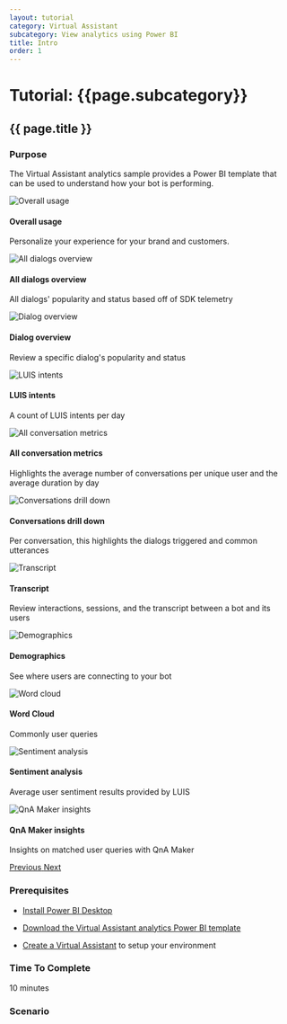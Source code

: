 ```yaml
---
layout: tutorial
category: Virtual Assistant
subcategory: View analytics using Power BI
title: Intro
order: 1
---
```


# Tutorial: {{page.subcategory}}

## {{ page.title }}

### Purpose
The Virtual Assistant analytics sample provides a Power BI template that can be used to understand how your bot is performing.

<div id="powerbi-carousel" class="carousel slide" data-ride="carousel">
  <div class="carousel-inner">
    <div class="carousel-item active">
        <div class="card">
        <img src="{{site.baseurl}}/assets/images/powerbi-conversationanalytics-overall.png" class="card-img-top" alt="Overall usage">
        <div class="card-body">
            <h4 class="card-title">Overall usage</h4>
            <p class="card-text">Personalize your experience for your brand and customers.</p>
        </div>
        </div>
    </div>
    <div class="carousel-item">
        <div class="card">
        <img src="{{site.baseurl}}/assets/images/powerbi-conversationanalytics-alldialogsoverview.png" class="card-img-top" alt="All dialogs overview">
        <div class="card-body">
            <h4 class="card-title">All dialogs overview</h4>
            <p class="card-text">All dialogs' popularity and status based off of SDK telemetry</p>
        </div>
        </div>
    </div>
        <div class="carousel-item">
        <div class="card">
        <img src="{{site.baseurl}}/assets/images/powerbi-conversationanalytics-dialogoverview.png" class="card-img-top" alt="Dialog overview">
        <div class="card-body">
            <h4 class="card-title">Dialog overview</h4>
            <p class="card-text">Review a specific dialog's popularity and status</p>
        </div>
        </div>
    </div>
    <div class="carousel-item">
        <div class="card">
        <img src="{{site.baseurl}}/assets/images/powerbi-conversationanalytics-luisintents.png" class="card-img-top" alt="LUIS intents">
        <div class="card-body">
            <h4 class="card-title">LUIS intents</h4>
            <p class="card-text">A count of LUIS intents per day</p>
        </div>
        </div>
    </div>
    <div class="carousel-item">
        <div class="card">
        <img src="{{site.baseurl}}/assets/images/powerbi-conversationanalytics-allconversationsmetrics.png" class="card-img-top" alt="All conversation metrics">
        <div class="card-body">
            <h4 class="card-title">All conversation metrics</h4>
            <p class="card-text">Highlights the average number of conversations per unique user and the average duration by day</p>
        </div>
        </div>
    </div>
    <div class="carousel-item">
        <div class="card">
        <img src="{{site.baseurl}}/assets/images/powerbi-conversationanalytics-conversationsdrilldown.png" class="card-img-top" alt="Conversations drill down">
        <div class="card-body">
            <h4 class="card-title">Conversations drill down</h4>
            <p class="card-text">Per conversation, this highlights the dialogs triggered and common utterances</p>
        </div>
        </div>
    </div>
    <div class="carousel-item">
        <div class="card">
        <img src="{{site.baseurl}}/assets/images/powerbi-conversationanalytics-transcript.png" class="card-img-top" alt="Transcript">
        <div class="card-body">
            <h4 class="card-title">Transcript</h4>
            <p class="card-text">Review interactions, sessions, and the transcript between a bot and its users</p>
        </div>
        </div>
    </div>
    <div class="carousel-item">
        <div class="card">
        <img src="{{site.baseurl}}/assets/images/powerbi-conversationanalytics-demographics.png" class="card-img-top" alt="Demographics">
        <div class="card-body">
            <h4 class="card-title">Demographics</h4>
            <p class="card-text">See where users are connecting to your bot</p>
        </div>
        </div>
    </div>
    <div class="carousel-item">
        <div class="card">
        <img src="{{site.baseurl}}/assets/images/powerbi-conversationanalytics-wordcloud.png" class="card-img-top" alt="Word cloud">
        <div class="card-body">
            <h4 class="card-title">Word Cloud</h4>
            <p class="card-text">Commonly user queries</p>
        </div>
        </div>
    </div>
    <div class="carousel-item">
        <div class="card">
        <img src="{{site.baseurl}}/assets/images/powerbi-conversationanalytics-sentimentanalysis.png" class="card-img-top" alt="Sentiment analysis">
        <div class="card-body">
            <h4 class="card-title">Sentiment analysis</h4>
            <p class="card-text">Average user sentiment results provided by LUIS</p>
        </div>
        </div>
    </div>
    <div class="carousel-item">
        <div class="card">
        <img src="{{site.baseurl}}/assets/images/powerbi-conversationanalytics-qnamakerinsights.png" class="card-img-top" alt="QnA Maker insights">
        <div class="card-body">
            <h4 class="card-title">QnA Maker insights</h4>
            <p class="card-text">Insights on matched user queries with QnA Maker</p>
        </div>
        </div>
    </div>
  </div>
  <a class="carousel-control-prev" href="#powerbi-carousel" role="button" data-slide="prev">
    <span class="carousel-control-prev-icon" aria-hidden="true"></span>
    <span class="sr-only">Previous</span>
  </a>
  <a class="carousel-control-next" href="#powerbi-carousel" role="button" data-slide="next">
    <span class="carousel-control-next-icon" aria-hidden="true"></span>
    <span class="sr-only">Next</span>
  </a>
</div>


### Prerequisites

* [Install Power BI Desktop](https://powerbi.microsoft.com/desktop/)

* [Download the Virtual Assistant analytics Power BI template]({{site.baseurl}}/assets/analytics/ConversationalAnalyticsSample_4_6_1.pbit)

* [Create a Virtual Assistant]({{site.baseurl}}/tutorials/csharp/create-assistant/1_intro) to setup your environment

### Time To Complete

10 minutes

### Scenario
